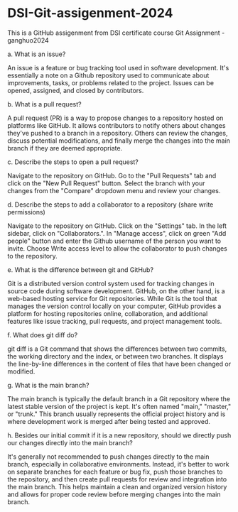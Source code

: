 # DSI-Git-assigenment-2024
This is  a GitHub assigenment from DSI certificate course 
Git Assignment - ganghuo2024

a. What is an issue?

An issue is a feature or bug tracking tool used in software development. It's essentially a note on a Github repository used to communicate about improvements, tasks, or problems related to the project. Issues can be opened, assigned, and closed by contributors.

b. What is a pull request?

A pull request (PR) is a way to propose changes to a repository hosted on platforms like GitHub. It allows contributors to notify others about changes they've pushed to a branch in a repository. Others can review the changes, discuss potential modifications, and finally merge the changes into the main branch if they are deemed appropriate.

c. Describe the steps to open a pull request?

Navigate to the repository on GitHub. Go to the "Pull Requests" tab and click on the "New Pull Request" button. Select the branch with your changes from the "Compare" dropdown menu and review your changes.

d. Describe the steps to add a collaborator to a repository (share write permissions)

Navigate to the repository on GitHub. Click on the "Settings" tab. In the left sidebar, click on "Collaborators.". In "Manage access", click on green "Add people" button and enter the Github username of the person you want to invite. Choose Write access level to allow the collaborator to push changes to the repository.

e. What is the difference between git and GitHub?

Git is a distributed version control system used for tracking changes in source code during software development. GitHub, on the other hand, is a web-based hosting service for Git repositories. While Git is the tool that manages the version control locally on your computer, GitHub provides a platform for hosting repositories online, collaboration, and additional features like issue tracking, pull requests, and project management tools.

f. What does git diff do?

git diff is a Git command that shows the differences between two commits, the working directory and the index, or between two branches. It displays the line-by-line differences in the content of files that have been changed or modified.

g. What is the main branch?

The main branch is typically the default branch in a Git repository where the latest stable version of the project is kept. It's often named "main," "master," or "trunk." This branch usually represents the official project history and is where development work is merged after being tested and approved.

h. Besides our initial commit if it is a new repository, should we directly push our changes directly into the main branch?

It's generally not recommended to push changes directly to the main branch, especially in collaborative environments. Instead, it's better to work on separate branches for each feature or bug fix, push those branches to the repository, and then create pull requests for review and integration into the main branch. This helps maintain a clean and organized version history and allows for proper code review before merging changes into the main branch.
